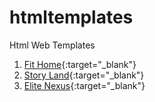 # htmltemplates
Html Web Templates
1. [Fit Home](https://sreenivas7463.github.io/htmltemplates/fithome.html){:target="_blank"}
2. [Story Land](https://sreenivas7463.github.io/htmltemplates/storyland.html){:target="_blank"}
3. [Elite Nexus](https://sreenivas7463.github.io/htmltemplates/eliteexus.html){:target="_blank"}
